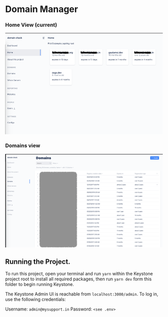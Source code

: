 # Domain Manager

### Home View (current)

![Home View](./public/img/home.png)

### Domains view

![Domains View](./public/img/domains.png)


## Running the Project.

To run this project, open your terminal and run `yarn` within the Keystone project root to install all required packages, then run `yarn dev` form this folder to begin running Keystone.

The Keystone Admin UI is reachable from `localhost:3000/admin`. To log in, use the following credentials:

Username: `admin@mysupport.in`
Password: `<see .env>`
